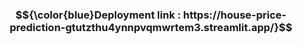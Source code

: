 ### $${\color{blue}Deployment link : https://house-price-prediction-gtutzthu4ynnpvqmwrtem3.streamlit.app/}$$

